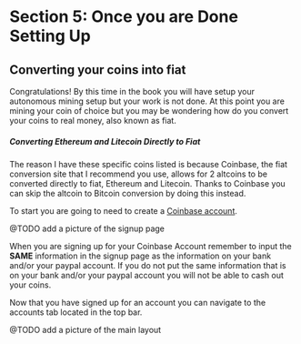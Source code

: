 # Section 5: Once you are Done Setting Up

## Converting your coins into fiat

Congratulations! By this time in the book you will have setup your autonomous mining setup but your work is not done. At this point you are mining your coin of choice but you may be wondering how do you convert your coins to real money, also known as fiat.

##### Converting Ethereum and Litecoin Directly to Fiat

The reason I have these specific coins listed is because Coinbase, the fiat conversion site that I recommend you use, allows for 2 altcoins to be converted directly to fiat, Ethereum and Litecoin. Thanks to Coinbase you can skip the altcoin to Bitcoin conversion by doing this instead.

To start you are going to need to create a [Coinbase account](coinbase.com).

@TODO add a picture of the signup page

When you are signing up for your Coinbase Account remember to input the __SAME__ information in the signup page as the information on your bank and/or your paypal account. If you do not put the same information that is on your bank and/or your paypal account you will not be able to cash out your coins.

Now that you have signed up for an account you can navigate to the accounts tab located in the top bar.

@TODO add a picture of the main layout

